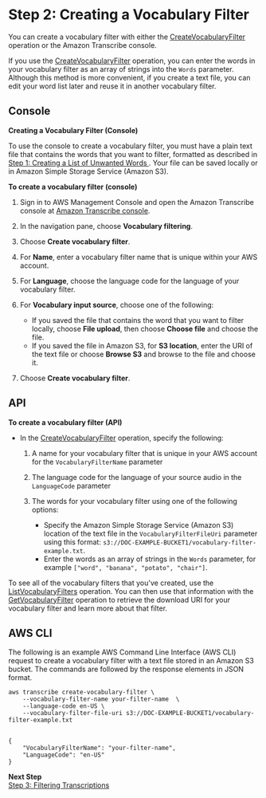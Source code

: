 # Step 2: Creating a Vocabulary Filter<a name="create-filter"></a>

You can create a vocabulary filter with either the [CreateVocabularyFilter](API_CreateVocabularyFilter.md) operation or the Amazon Transcribe console\.

If you use the [CreateVocabularyFilter](API_CreateVocabularyFilter.md) operation, you can enter the words in your vocabulary filter as an array of strings into the `Words` parameter\. Although this method is more convenient, if you create a text file, you can edit your word list later and reuse it in another vocabulary filter\. 

## Console<a name="create-filter-console"></a>

**Creating a Vocabulary Filter \(Console\)**

To use the console to create a vocabulary filter, you must have a plain text file that contains the words that you want to filter, formatted as described in [Step 1: Creating a List of Unwanted Words ](create-filter-file.md)\. Your file can be saved locally or in Amazon Simple Storage Service \(Amazon S3\)\. 

**To create a vocabulary filter \(console\)**

1. Sign in to AWS Management Console and open the Amazon Transcribe console at [Amazon Transcribe console](https://console.aws.amazon.com/transcribe/)\.

1. In the navigation pane, choose **Vocabulary filtering**\.

1. Choose **Create vocabulary filter**\.

1. For **Name**, enter a vocabulary filter name that is unique within your AWS account\.

1. For **Language**, choose the language code for the language of your vocabulary filter\. 

1. For **Vocabulary input source**, choose one of the following:
   + If you saved the file that contains the word that you want to filter locally, choose **File upload**, then choose **Choose file** and choose the file\. 
   + If you saved the file in Amazon S3, for **S3 location**, enter the URI of the text file or choose **Browse S3** and browse to the file and choose it\.

1. Choose **Create vocabulary filter**\.

## API<a name="create-filter-api"></a>

**To create a vocabulary filter \(API\)**
+ In the [CreateVocabularyFilter](API_CreateVocabularyFilter.md) operation, specify the following:

  1. A name for your vocabulary filter that is unique in your AWS account for the `VocabularyFilterName` parameter

  1. The language code for the language of your source audio in the `LanguageCode` parameter

  1. The words for your vocabulary filter using one of the following options:
     + Specify the Amazon Simple Storage Service \(Amazon S3\) location of the text file in the `VocabularyFilterFileUri` parameter using this format: `s3://DOC-EXAMPLE-BUCKET1/vocabulary-filter-example.txt`\.
     + Enter the words as an array of strings in the `Words` parameter, for example `["word", "banana", "potato", "chair"]`\.

To see all of the vocabulary filters that you've created, use the [ListVocabularyFilters](API_ListVocabularyFilters.md) operation\. You can then use that information with the [GetVocabularyFilter](API_GetVocabularyFilter.md) operation to retrieve the download URI for your vocabulary filter and learn more about that filter\.

## AWS CLI<a name="create-filter-cli"></a>

The following is an example AWS Command Line Interface \(AWS CLI\) request to create a vocabulary filter with a text file stored in an Amazon S3 bucket\. The commands are followed by the response elements in JSON format\.

```
aws transcribe create-vocabulary-filter \ 
    --vocabulary-filter-name your-filter-name  \ 
    --language-code en-US \ 
    --vocabulary-filter-file-uri s3://DOC-EXAMPLE-BUCKET1/vocabulary-filter-example.txt
                    
                    
{                  
    "VocabularyFilterName": "your-filter-name",
    "LanguageCode": "en-US"
}
```

**Next Step**  
[Step 3: Filtering Transcriptions](filter-transcriptions.md)